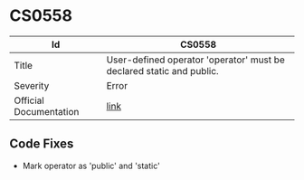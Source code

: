 # CS0558

| Id                     | CS0558                                                                 |
| ---------------------- | ---------------------------------------------------------------------- |
| Title                  | User\-defined operator 'operator' must be declared static and public\. |
| Severity               | Error                                                                  |
| Official Documentation | [link](http://docs.microsoft.com/en-us/dotnet/csharp/misc/cs0558)      |

## Code Fixes

* Mark operator as 'public' and 'static'

